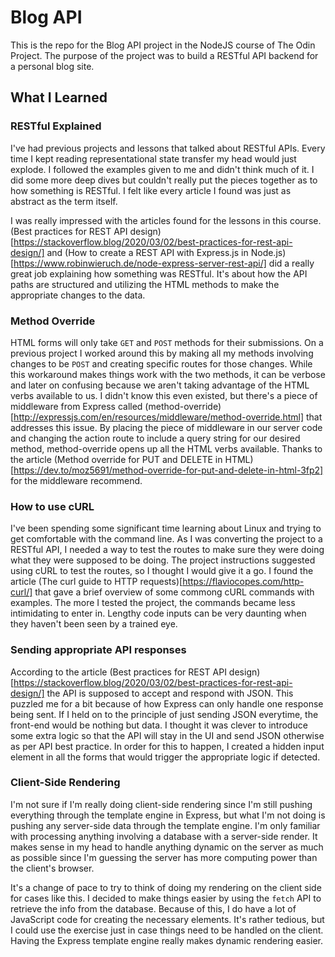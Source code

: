 # Blog API

This is the repo for the Blog API project in the NodeJS course of The Odin Project.  The purpose of the project was to build a RESTful API backend for a personal blog site.

## What I Learned

### RESTful Explained

I've had previous projects and lessons that talked about RESTful APIs.  Every time I kept reading representational state transfer my head would just explode.  I followed the examples given to me and didn't think much of it.  I did some more deep dives but couldn't really put the pieces together as to how something is RESTful.  I felt like every article I found was just as abstract as the term itself.

I was really impressed with the articles found for the lessons in this course.  (Best practices for REST API design)[https://stackoverflow.blog/2020/03/02/best-practices-for-rest-api-design/] and (How to create a REST API with Express.js in Node.js)[https://www.robinwieruch.de/node-express-server-rest-api/] did a really great job explaining how something was RESTful.  It's about how the API paths are structured and utilizing the HTML methods to make the appropriate changes to the data.

### Method Override

HTML forms will only take `GET` and `POST` methods for their submissions.  On a previous project I worked around this by making all my methods involving changes to be `POST` and creating specific routes for those changes.  While this workaround makes things work with the two methods, it can be verbose and later on confusing because we aren't taking advantage of the HTML verbs available to us.  I didn't know this even existed, but there's a piece of middleware from Express called (method-override)[http://expressjs.com/en/resources/middleware/method-override.html] that addresses this issue.  By placing the piece of middleware in our server code and changing the action route to include a query string for our desired method, method-override opens up all the HTML verbs available.  Thanks to the article (Method override for PUT and DELETE in HTML)[https://dev.to/moz5691/method-override-for-put-and-delete-in-html-3fp2] for the middleware recommend.

### How to use cURL

I've been spending some significant time learning about Linux and trying to get comfortable with the command line.  As I was converting the project to a RESTful API, I needed a way to test the routes to make sure they were doing what they were supposed to be doing.  The project instructions suggested using cURL to test the routes, so I thought I would give it a go.  I found the article (The curl guide to HTTP requests)[https://flaviocopes.com/http-curl/] that gave a brief overview of some commong cURL commands with examples.  The more I tested the project, the commands became less intimidating to enter in.  Lengthy code inputs can be very daunting when they haven't been seen by a trained eye.

### Sending appropriate API responses

According to the article (Best practices for REST API design)[https://stackoverflow.blog/2020/03/02/best-practices-for-rest-api-design/] the API is supposed to accept and respond with JSON.  This puzzled me for a bit because of how Express can only handle one response being sent.  If I held on to the principle of just sending JSON everytime, the front-end would be nothing but data.  I thought it was clever to introduce some extra logic so that the API will stay in the UI and send JSON otherwise as per API best practice.  In order for this to happen, I created a hidden input element in all the forms that would trigger the appropriate logic if detected.

### Client-Side Rendering

I'm not sure if I'm really doing client-side rendering since I'm still pushing everything through the template engine in Express, but what I'm not doing is pushing any server-side data through the template engine.  I'm only familiar with processing anything involving a database with a server-side render.  It makes sense in my head to handle anything dynamic on the server as much as possible since I'm guessing the server has more computing power than the client's browser.

It's a change of pace to try to think of doing my rendering on the client side for cases like this.  I decided to make things easier by using the `fetch` API to retrieve the info from the database.  Because of this, I do have a lot of JavaScript code for creating the necessary elements.  It's rather tedious, but I could use the exercise just in case things need to be handled on the client.  Having the Express template engine really makes dynamic rendering easier.